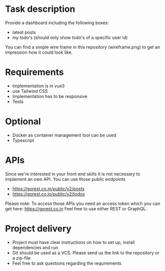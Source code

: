 # Task description
Provide a dashboard including the following boxes:

- latest posts
- my todo's (should only show todo's of a specific user id)

You can find a simple wire frame in this repository (wireframe.png) to get an impression how it could look like.

# Requirements
- Implementation is in vue3
- use Tailwind CSS
- Implementation has to be responsive
- Tests

# Optional
- Docker as container management tool can be used
- Typescript

# APIs
Since we're interested in your front end skills it is not necessary to implement an own API.
You can use those public endpoints
- https://gorest.co.in/public/v2/posts
- https://gorest.co.in/public/v2/todos

Please note: To access those APIs you need an access token which you can get here: https://gorest.co.in
Feel free to use either REST or GraphQL.

# Project delivery
- Project must have clear instructions on how to set up, install dependencies and run
- Git should be used as a VCS. Please send us the link to the repository or a zip-file
- Feel free to ask questions regarding the requirements
